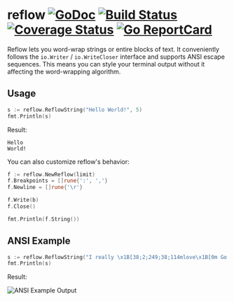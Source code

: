 # reflow [![GoDoc](https://godoc.org/github.com/golang/gddo?status.svg)](https://godoc.org/github.com/muesli/reflow) [![Build Status](https://travis-ci.org/muesli/reflow.svg?branch=master)](https://travis-ci.org/muesli/reflow) [![Coverage Status](https://coveralls.io/repos/github/muesli/reflow/badge.svg?branch=master)](https://coveralls.io/github/muesli/reflow?branch=master) [![Go ReportCard](http://goreportcard.com/badge/muesli/reflow)](http://goreportcard.com/report/muesli/reflow)


Reflow lets you word-wrap strings or entire blocks of text.
It conveniently follows the `io.Writer` / `io.WriteCloser` interface and
supports ANSI escape sequences. This means you can style your terminal output
without it affecting the word-wrapping algorithm.

## Usage

```go
s := reflow.ReflowString("Hello World!", 5)
fmt.Println(s)
```

Result:
```
Hello
World!
```

You can also customize reflow's behavior:

```go
f := reflow.NewReflow(limit)
f.Breakpoints = []rune{':', ','}
f.Newline = []rune{'\r'}

f.Write(b)
f.Close()

fmt.Println(f.String())
```

## ANSI Example

```go
s := reflow.ReflowString("I really \x1B[38;2;249;38;114mlove\x1B[0m Go!", 8)
fmt.Println(s)
```

Result:

![ANSI Example Output](https://github.com/muesli/reflow/blob/master/reflow.png)
